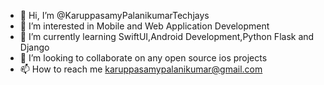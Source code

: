 - 👋 Hi, I’m @KaruppasamyPalanikumarTechjays
- 👀 I’m interested in Mobile and Web Application Development
- 🌱 I’m currently learning SwiftUI,Android Development,Python Flask and Django
- 💞️ I’m looking to collaborate on any open source ios projects
- 📫 How to reach me karuppasamypalanikumar@gmail.com

<!---
KaruppasamyPalanikumarTechjays/KaruppasamyPalanikumarTechjays is a ✨ special ✨ repository because its `README.md` (this file) appears on your GitHub profile.
You can click the Preview link to take a look at your changes.
--->
